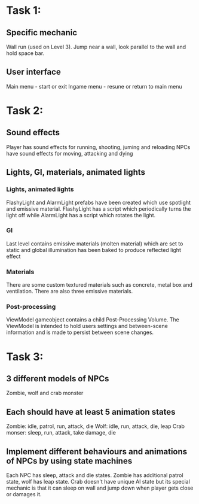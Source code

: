 # Task 1:
## Specific mechanic
Wall run (used on Level 3). Jump near a wall, look parallel to the wall and hold space bar.
## User interface
Main menu - start or exit
Ingame menu - resune or return to main menu		

# Task 2:
## Sound effects
Player has sound effects for running, shooting, juming and reloading
NPCs have sound effects for moving, attacking and dying
## Lights, GI, materials, animated lights
### Lights, animated lights
FlashyLight and AlarmLight prefabs have been created which use spotlight and emissive material.
FlashyLight has a script which periodically turns the light off while AlarmLight has a script which
rotates the light.
### GI
Last level contains emissive materials (molten material) which are set to static and global illumination has been
baked to produce reflected light effect
### Materials
There are some custom textured materials such as concrete, metal box and ventilation. There are also three emissive materials.
### Post-processing
ViewModel gameobject contains a child Post-Processing Volume. The ViewModel is intended to hold users settings and between-scene information and is made
to persist between scene changes.

# Task 3:
## 3 different models of NPCs
Zombie, wolf and crab monster
## Each should have at least 5 animation states
Zombie: idle, patrol, run, attack, die
Wolf: idle, run, attack, die, leap
Crab monser: sleep, run, attack, take damage, die
## Implement different behaviours and animations of NPCs by using state machines
Each NPC has sleep, attack and die states. Zombie has additional patrol state, wolf has leap state. Crab doesn't
have unique AI state but its special mechanic is that it can sleep on wall and jump down when player gets close or
damages it.
